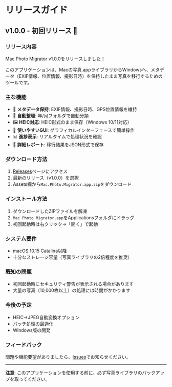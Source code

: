 # リリースガイド

## v1.0.0 - 初回リリース 🎉

### リリース内容

Mac Photo Migrator v1.0.0をリリースしました！

このアプリケーションは、Macの写真.appライブラリからWindowsへ、メタデータ（EXIF情報、位置情報、撮影日時）を保持したまま写真を移行するためのツールです。

### 主な機能

- 📸 **メタデータ保持**: EXIF情報、撮影日時、GPS位置情報を維持
- 📁 **自動整理**: 年/月フォルダで自動分類
- 🖼️ **HEIC対応**: HEIC形式のまま保存（Windows 10/11対応）
- 🎨 **使いやすいGUI**: グラフィカルインターフェースで簡単操作
- 📊 **進捗表示**: リアルタイムで処理状況を確認
- 📝 **詳細レポート**: 移行結果をJSON形式で保存

### ダウンロード方法

1. [Releases](https://github.com/mintiasaikoh/mac-photo-migrator/releases)ページにアクセス
2. 最新のリリース（v1.0.0）を選択
3. Assets欄から`Mac.Photo.Migrator.app.zip`をダウンロード

### インストール方法

1. ダウンロードしたZIPファイルを解凍
2. `Mac Photo Migrator.app`をApplicationsフォルダにドラッグ
3. 初回起動時は右クリック→「開く」で起動

### システム要件

- macOS 10.15 Catalina以降
- 十分なストレージ容量（写真ライブラリの2倍程度を推奨）

### 既知の問題

- 初回起動時にセキュリティ警告が表示される場合があります
- 大量の写真（10,000枚以上）の処理には時間がかかります

### 今後の予定

- HEIC→JPEG自動変換オプション
- バッチ処理の最適化
- Windows版の開発

### フィードバック

問題や機能要望がありましたら、[Issues](https://github.com/mintiasaikoh/mac-photo-migrator/issues)でお知らせください。

---

**注意**: このアプリケーションを使用する前に、必ず写真ライブラリのバックアップを取ってください。
